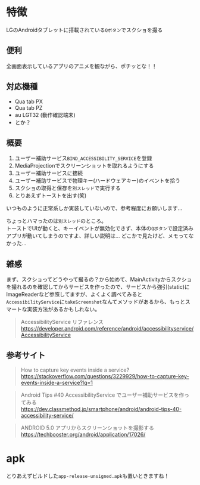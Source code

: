 # 特徴
LGのAndroidタブレットに搭載されている`Qボタン`でスクショを撮る

## 便利
全画面表示しているアプリのアニメを観ながら、ポチッとな！！

## 対応機種
- Qua tab PX
- Qua tab PZ
- au LGT32 (動作確認端末)
- とか？

## 概要
1. ユーザー補助サービス`BIND_ACCESSIBILITY_SERVICE`を登録
2. MediaProjectionでスクリーンショットを取れるようにする
3. ユーザー補助サービスに接続
4. ユーザー補助サービスで物理キー(ハードウェアキー)のイベントを拾う
5. スクショの取得と保存を`別スレッド`で実行する
6. とりあえずトーストを出す(笑)
   
いつものように正常系しか実装していないので、参考程度にお願いします…  

ちょっとハマったのは`別スレッド`のところ。  
トーストでUIが動くと、キーイベントが無効化できず、本体の`Qボタン`で設定済みアプリが動いてしまうのですよ、詳しい説明は…
どこかで見たけど、メモってなかった…  

## 雑感
まず、スクショってどうやって撮るの？から始めて、MainActivityからスクショを撮れるのを確認してからサービスを作ったので、サービスから強引(static)にImageReaderなど参照してますが、よくよく調べてみると`AccessibilityService`に`takeScreenshot`なんてメソッドがあるから、もっとスマートな実装方法があるかもしれない。  

> AccessibilityService リファレンス  
> https://developer.android.com/reference/android/accessibilityservice/AccessibilityService

## 参考サイト
> How to capture key events inside a service?  
> https://stackoverflow.com/questions/3229929/how-to-capture-key-events-inside-a-service?lq=1

> Android Tips #40 AccessibilityService でユーザー補助サービスを作ってみる  
> https://dev.classmethod.jp/smartphone/android/android-tips-40-accessibility-service/

> ANDROID 5.0 アプリからスクリーンショットを撮影する  
> https://techbooster.org/android/application/17026/

# apk
とりあえずビルドした`app-release-unsigned.apk`も置いときますね！

